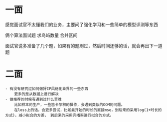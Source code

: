 # 一面

感觉面试官不太懂我们的业务，主要问了强化学习和一些简单的模型评测等东西

俩个算法面试题
求岛屿数量
合并区间

面试官说多准备了几个题，如果有的题刷过，然后时间还够的话，就会再出下一道题



# 二面
    - 有没有研究过如何做好IP风格化业界的一些东西
        更多的是从数据上进行解决
    - 做推荐的时候有遇到过什么苦难
        比如样本的生产，一些笛卡尔积的操作，会遇到类似的OOM的问题。
        在loss上的话，会更多尝试，比如最开始的时长的直接mse，到后来的采用log(1+时长的方式)，减小拟合的方差， 到后来的采用完播率进行拟合的方式。
